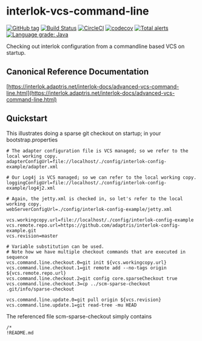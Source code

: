 # interlok-vcs-command-line 

[![GitHub tag](https://img.shields.io/github/tag/adaptris/interlok-vcs-command-line.svg)](https://github.com/adaptris/interlok-vcs-command-line/tags) [![Build Status](https://travis-ci.org/adaptris/interlok-vcs-command-line.svg?branch=develop)](https://travis-ci.org/adaptris/interlok-vcs-command-line) [![CircleCI](https://circleci.com/gh/adaptris/interlok-vcs-command-line.svg?style=svg)](https://circleci.com/gh/adaptris/interlok-vcs-command-line) [![codecov](https://codecov.io/gh/adaptris/interlok-vcs-command-line/branch/develop/graph/badge.svg)](https://codecov.io/gh/adaptris/interlok-vcs-command-line) [![Total alerts](https://img.shields.io/lgtm/alerts/g/adaptris/interlok-vcs-command-line.svg?logo=lgtm&logoWidth=18)](https://lgtm.com/projects/g/adaptris/interlok-vcs-command-line/alerts/) [![Language grade: Java](https://img.shields.io/lgtm/grade/java/g/adaptris/interlok-vcs-command-line.svg?logo=lgtm&logoWidth=18)](https://lgtm.com/projects/g/adaptris/interlok-vcs-command-line/context:java)

Checking out interlok configuration from a commandline based VCS on startup.

## Canonical Reference Documentation

[https://interlok.adaptris.net/interlok-docs/advanced-vcs-command-line.html](https://interlok.adaptris.net/interlok-docs/advanced-vcs-command-line.html) 

## Quickstart ##

This illustrates doing a sparse git checkout on startup; in your bootstrap.properties

```
# The adapter configuration file is VCS managed; so we refer to the local working copy.
adapterConfigUrl=file://localhost/./config/interlok-config-example/adapter.xml

# Our Log4j is VCS managed; so we can refer to the local working copy.
loggingConfigUrl=file://localhost/./config/interlok-config-example/log4j2.xml

# Again, the jetty.xml is checked in, so let's refer to the local working copy.
webServerConfigUrl=./config/interlok-config-example/jetty.xml

vcs.workingcopy.url=file://localhost/./config/interlok-config-example
vcs.remote.repo.url=https://github.com/adaptris/interlok-config-example.git
vcs.revision=master

# Variable substitution can be used.
# Note how we have multiple checkout commands that are executed in sequence
vcs.command.line.checkout.0=git init ${vcs.workingcopy.url}
vcs.command.line.checkout.1=git remote add --no-tags origin ${vcs.remote.repo.url}
vcs.command.line.checkout.2=git config core.sparseCheckout true
vcs.command.line.checkout.3=cp ../scm-sparse-checkout .git/info/sparse-checkout

vcs.command.line.update.0=git pull origin ${vcs.revision}
vcs.command.line.update.1=git read-tree -mu HEAD
```

The referenced file scm-sparse-checkout simply contains

```
/*
!README.md
```
